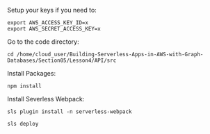 Setup your keys if you need to:
```
export AWS_ACCESS_KEY_ID=x
export AWS_SECRET_ACCESS_KEY=x
```

Go to the code directory:
```
cd /home/cloud_user/Building-Serverless-Apps-in-AWS-with-Graph-Databases/Section05/Lesson4/API/src
```

Install Packages:
```
npm install
```

Install Severless Webpack:
```
sls plugin install -n serverless-webpack
```

```
sls deploy
```